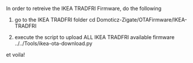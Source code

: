 In order to retreive the IKEA TRADFRI Firmware, do the following

1. go to the IKEA TRADFRI folder
   cd Domoticz-Zigate/OTAFirmware/IKEA-TRADFRI

2. execute the script to upload ALL IKEA TRADFRI available firmware
   ../../Tools/ikea-ota-download.py

et voila!
